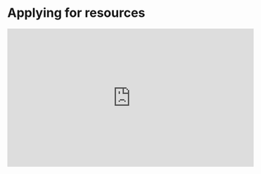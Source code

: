 # Applying for resources

<iframe width="560" height="315" src="https://www.youtube.com/embed/zTDaLixQAEI" frameborder="0" allow="accelerometer; autoplay; encrypted-media; gyroscope; picture-in-picture" allowfullscreen></iframe>
